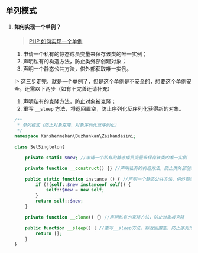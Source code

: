 ## 单列模式

1. #### 如何实现一个单例？

   > [PHP 如何实现一个单例](https://blog.csdn.net/Jeaforea/article/details/90693609)

   1. 申请一个私有的静态成员变量来保存该类的唯一实例；
   2. 声明私有的构造方法，防止类外部创建对象；
   3. 声明一个静态公共方法，供外部获取唯一实例。

   !> 这三步走完，就是一个单例了，但是这个单例是不安全的，想要这个单例安全，还需以下两步（如有不完善还请补充）

   1. 声明私有的克隆方法，防止对象被克隆；
   2. 重写 `__sleep` 方法，将返回置空，防止序列化反序列化获得新的对象。

   ```php
   /**
    * 单列模式（防止对象克隆、对象序列化反序列化）
    */
   namespace Kanshenmekan\Buzhunkan\Zaikandasini;
   
   class SetSingleton{
   
       private static $new; //申请一个私有的静态成员变量来保存该类的唯一实例
   
       private function __construct() {} //声明私有的构造方法，防止类外部创建对象
   
       public static function instance () { //声明一个静态公共方法，供外部获取唯一实例
           if (!(self::$new instanceof self)) {
               self::$new = new self;
           }
           return self::$new;
       }
   
       private function __clone() {} //声明私有的克隆方法，防止对象被克隆
   
       public function __sleep() { //重写__sleep方法，将返回置空，防止序列化反序列化获得新的对象
           return [];
       }
   }
   
   ```

   